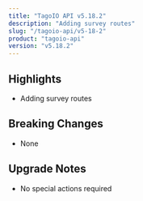 ```yaml
---
title: "TagoIO API v5.18.2"
description: "Adding survey routes"
slug: "/tagoio-api/v5-18-2"
product: "tagoio-api"
version: "v5.18.2"
---
```


## Highlights

- Adding survey routes

## Breaking Changes

- None

## Upgrade Notes

- No special actions required
